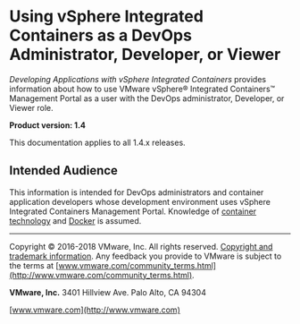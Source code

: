# Using vSphere Integrated Containers as a DevOps Administrator, Developer, or Viewer

*Developing Applications with vSphere Integrated Containers* provides information about how to use VMware vSphere&reg; Integrated Containers&trade; Management Portal as a user with the DevOps administrator, Developer, or Viewer role.

**Product version: 1.4**

This documentation applies to all 1.4.x releases.

## Intended Audience

This information is intended for DevOps administrators and container application developers whose development environment uses vSphere Integrated Containers Management Portal. Knowledge of [container technology](https://en.wikipedia.org/wiki/Operating-system-level_virtualization) and [Docker](https://docs.docker.com/) is assumed.

----------

Copyright &copy; 2016-2018 VMware, Inc. All rights reserved. [Copyright and trademark information](http://pubs.vmware.com/copyright-trademark.html). Any feedback you provide to VMware is subject to the terms at [www.vmware.com/community_terms.html](http://www.vmware.com/community_terms.html).

**VMware, Inc.**
3401 Hillview Ave.
Palo Alto, CA 94304

[www.vmware.com](http://www.vmware.com)
